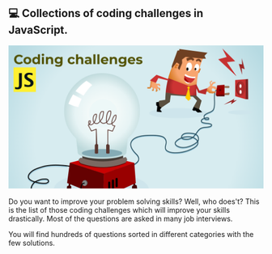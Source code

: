 ## 💻  Collections of coding challenges in JavaScript.

![Coding challenges wallpaper](./coding-challenges.png)

Do you want to improve your problem solving skills? Well, who does't? This is the list of those coding challenges which will improve your skills drastically. Most of the questions are asked in many job interviews. 

You will find hundreds of questions sorted in different categories with the few solutions. 


